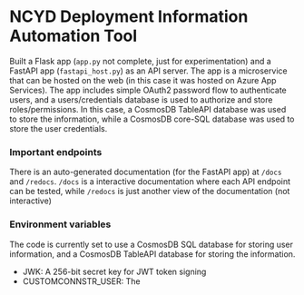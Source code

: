 # NCYD Deployment Information Automation Tool

Built a Flask app (`app.py` not complete, just for experimentation) and a FastAPI app (`fastapi_host.py`) as an API server.
The app is a microservice that can be hosted on the web (in this case it was hosted on Azure App Services).
The app includes simple OAuth2 password flow to authenticate users, and a users/credentials database is used to authorize and store roles/permissions.
In this case, a CosmosDB TableAPI database was used to store the information, while a CosmosDB core-SQL database was used to store the user credentials.

### Important endpoints
There is an auto-generated documentation (for the FastAPI app) at `/docs` and `/redocs`.
`/docs` is a interactive documentation where each API endpoint can be tested, while `/redocs` is just another view of the documentation (not interactive)

### Environment variables
The code is currently set to use a CosmosDB SQL database for storing user information, and a CosmosDB TableAPI database for storing the information.

- JWK: A 256-bit secret key for JWT token signing
- CUSTOMCONNSTR_USER: The 
